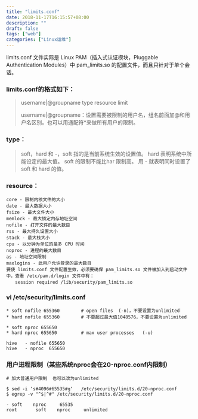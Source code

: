 ```yaml
---
title: "limits.conf"
date: 2018-11-17T16:15:57+08:00
description: ""
draft: false
tags: ["web"]
categories: ["Linux运维"]
---
```


<!--more-->

limits.conf 文件实际是 Linux PAM（插入式认证模块，Pluggable Authentication Modules）中 pam_limits.so 的配置文件，而且只针对于单个会话。

### limits.conf的格式如下：

>username|@groupname type resource limit
>
>username|@groupname：设置需要被限制的用户名，组名前面加@和用户名区别。也可以用通配符*来做所有用户的限制。

### type：

>soft，hard 和 -，soft 指的是当前系统生效的设置值。
>hard 表明系统中所能设定的最大值。
>soft 的限制不能比har 限制高。
>用 - 就表明同时设置了 soft 和 hard 的值。

### resource：

```
core - 限制内核文件的大小
date - 最大数据大小
fsize - 最大文件大小
memlock - 最大锁定内存地址空间
nofile - 打开文件的最大数目
rss - 最大持久设置大小
stack - 最大栈大小
cpu - 以分钟为单位的最多 CPU 时间
noproc - 进程的最大数目
as - 地址空间限制
maxlogins - 此用户允许登录的最大数目
要使 limits.conf 文件配置生效，必须要确保 pam_limits.so 文件被加入到启动文件中。查看 /etc/pam.d/login 文件中有：
　　session required /lib/security/pam_limits.so
```

### vi /etc/security/limits.conf

```
* soft nofile 655360        # open files  (-n)，不要设置为unlimited
* hard nofile 655360        # 不要超过最大值1048576，不要设置为unlimited

* soft nproc 655650
* hard nproc 655650         # max user processes   (-u)

hive   - nofile 655650
hive   - nproc  655650
```

### 用户进程限制（某些系统nproc会在20-nproc.conf内限制）

```
# 加大普通用户限制  也可以改为unlimited
    
$ sed -i ‘s#4096#65535#g‘   /etc/security/limits.d/20-nproc.conf  
$ egrep -v "^$|^#" /etc/security/limits.d/20-nproc.conf        
    
- soft    nproc     65535
root       soft    nproc     unlimited
```